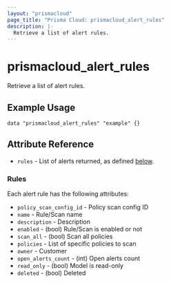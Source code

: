 ```yaml
---
layout: "prismacloud"
page_title: "Prisma Cloud: prismacloud_alert_rules"
description: |-
  Retrieve a list of alert rules.
---
```


# prismacloud_alert_rules

Retrieve a list of alert rules.

## Example Usage

```hcl
data "prismacloud_alert_rules" "example" {}
```

## Attribute Reference

* `rules` - List of alerts returned, as defined [below](#rules).

### Rules

Each alert rule has the following attributes:

* `policy_scan_config_id` - Policy scan config ID
* `name` - Rule/Scan name
* `description` - Description
* `enabled` - (bool) Rule/Scan is enabled or not
* `scan_all` - (bool) Scan all policies
* `policies` - List of specific policies to scan
* `owner` - Customer
* `open_alerts_count` - (int) Open alerts count
* `read_only` - (bool) Model is read-only
* `deleted` - (bool) Deleted
